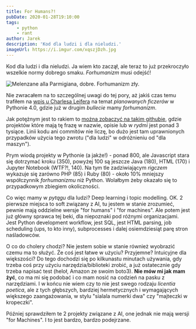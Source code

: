 ```yaml
---
title: For Humans?!
pubDate: 2020-01-28T19:10:00
tags:
    - python
    - rant
author: Jarek
description: 'Kod dla ludzi i dla nieludzi.'
imageUrl: https://i.imgur.com/xqszjDzh.jpg
---
```


Kod dla ludzi i dla nieludzi. Ja wiem kto zaczął, ale teraz to już przekroczyło wszelkie normy dobrego smaku. _Forhumanizm_ musi odejść!

![Melenzane alla Parmigiana, dobre. Forhumanizm zły.](https://i.imgur.com/xqszjDzh.jpg)

Nie zwracałem na to szczególnej uwagi do tej pory, aż jakiś czas temu trafiłem na [wpis u Charlesa Leifera](https://charlesleifer.com/blog/new-features-planned-for-python-4-0/) na temat _planowanych ficzerów_ w Pythonie 4.0, gdzie już w drugim _bullecie_ mamy _forhumanizm_.

Jak potężnym jest to rakiem to [można zobaczyć na takim githubie](https://github.com/search?q=%22for+Humans%22), gdzie projektów które mają tę frazę w nazwie, opisie lub w _rydmi_ jest ponad 3 tysiące. Linii kodu ani commitów nie liczę, bo dużo jest tam uprawnionych przypadków użycia tego zwrotu ("dla ludzi" w odróżnieniu od "dla maszyn").

Prym wiodą projekty w Pythonie (a jakże!) - ponad 800, ale Javascript stara się dotrzymać kroku (350), powyżej 100 są jeszcze Java (180), HTML (170) i Jupyter Notebook (WTF?!, 140). Na tym tle zadziwiającym _rigczem_ wykazuje się zarówno PHP (85) i Ruby (80) - około 10% mniejszy współczynnik _forhumanizmu_ niż Python. Wolałbym żeby okazało się to przypadkowym zbiegiem okoliczności.

Co więc mamy w _pytągu_ dla ludzi? Deep learning i topic modelling. OK. 2 pierwsze miejsca to soft związany z AI, tu jestem w stanie zrozumieć, pewnie mają oddzielne wersje "for humans" i "for machines". Ale potem jest już główny sprawca tej beki, dla niepoznaki pod różnymi organizacjami. Jest Python development workflow, jest SQL, jest HTML parsing, job scheduling (ups, to kto inny), subprocesses i dalej osiemdziesiąt parę stron naśladowców.

O co do cholery chodzi? Nie jestem sobie w stanie również wyobrazić czemu ma to służyć. Że coś jest łatwe w użyciu? Przyjemne? Intuicyjne dla większości? Do tego dochodzi się po kilkunastu minutach używania, gdy trzeba coś przy użyciu narzędzia/biblioteki zrobić, a już ostatecznie gdy trzeba napisać test (heloł, Amazon ze swoim boto3). **Nie mów mi jak mam żyć**, co ma mi się podobać i co mam nosić na codzień na pasku z narzędziami. I w końcu nie wiem czy to nie jest swego rodzaju _licentia poetica_, ale z tych głębszych, bardziej hermetycznych i wymagających większego zaangażowania, w stylu "sialala numerki dwa" czy "majteczki w kropeczki".

Później sprawdziłem te 2 projekty związane z AI, one jednak nie mają wersji "for Machines". I to jest bardzo, bardzo podejrzane.
